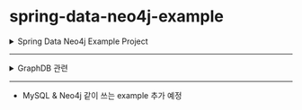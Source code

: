 # spring-data-neo4j-example


<details>
<summary>Spring Data Neo4j Example Project</summary>

- 2023.3.16 대충 CRUD만 Spring Doc 보고 만들어 봄
- Docker 준비
  ```shell
  docker pull neo4j:latest

  # neo4j의 deafult username, password는 모두 neo4j임
  # 아래처럼 NEO4J_AUTH 에 원하는 비밀번호 작성 시 설정 가능
  docker run --name neo4j_container -p 7474:7474 -p 7687:7687 -e NEO4J_AUTH=neo4j/tjdls@1234 -d neo4j:latest
  ```
  
- 필요한 Dependency
  ```Groovy
  implementation("org.springframework.boot:spring-boot-starter-data-neo4j")
  implementation("org.neo4j.driver:neo4j-java-driver:5.6.0")
  ```
- application.yaml
  ```yaml
  
  spring:
  neo4j:
    uri: bolt://localhost:7687
    authentication:
      username: neo4j
      password: tjdls@1234
  
  ```

- 2023.3.17 추가
  - Relationship 에서 Direction은 노드가 연결된 이유를 모델링하는데 사용. 
  - Neo4j에는 2가지 type이 존재 : `OUTGOING`과 `INCOMING`
    - 명시적인 UNDIRECTED 또는 DIRECTED 은 없음
    - `OUTGOING`: 현재 노드에서 시작하여 다른 노드로 이동하는 관계. OUTGOING 방향의 관계를 쿼리할 때는 현재 노드가 source인 관계를 찾음
    - `INCOMING`: 다른 노드에서 시작하여 현재 노드로 이동하는 관계. INCOMING 방향의 관계를 쿼리할 때는 현재 노드가 target인 관계를 찾음
    - Direction 설정은 모델링하는 도메인과 노드 간의 관계 유형에 따라 달라진다는 점에 유의하자. 어떤 경우에는 Direction이 중요할 수 있지만(예: 소셜 미디어의 "FOLLOWS" 관계), 어떤 경우에는 Direction이 중요하지 않을 수 있음(예: "FRIENDS_WITH"). 후자의 경우, 예시와 같이 양방향으로 관계를 생성하여 관계를 방향이 없는 것으로 모델링 가능.
  - 하나 더 유의할 사항은 관계는 DB에 2번 저장되므로 관계를 쿼리할 때 필요한 경우 중복을 처리해야 할 수도 있음
  
-------- 

  - 고민할 사항
    - Datagrip에서는 Neo4j 같은 GraphDB를 지원하지 않음
      - Neo4j Broswer나 Neo4j Bloom을 사용해야 함
        - Neo4j Broswe의 경우 아래처럼 사용 가능
          - http://localhost:7474/ 에 접속 후 username & password 방식으로 접속
      - 모든 노드와 관계를 조회하려면 다음 Cypher 쿼리를 사용하면 된다.
      ```cypher
      MATCH (n)-[r]->(m) RETURN n, r, m;
      ```
      
      - 조회 결과
        
        <img width="531" alt="image" src="https://user-images.githubusercontent.com/84627144/226150494-0ed22c85-2e7c-4cfa-99fc-aa5cf0fc205a.png">
      
    - 양방향 관계는 순환 참조가 발생하는데 이걸 어떻게 처리할 지 고민 필요
    - Neo4j의 ID는 Long 사용이 deprecated 됐나 봄. 실행 시 로그에 아래처럼 나옴.
    ```plain text
      Neo4jPersistentEntity  : The entity com.seoin.springdataneo4jexample.Person is using a Long value for storing internally generated Neo4j ids. 
      The Neo4j internal Long Ids are deprecated, please consider using an external ID generator.
    ```


</details>
  

-------

<details>
<summary>GraphDB 관련 </summary>

  - Graph : Vertex & Edge
  - GraphDB
      - Native Graph Storage : 그래프 저장, 처리에 있어 최적화
      - Index-free Adjacency : 연결된 노드는 DB에서 서로를 가리키고 있음
          - 인덱스에 자유롭게 접근 가능. 데이터가 많아져도 접근 속도 유지.
      - Relationship
          - 관계 표현 / Label, Property, Directionality를 가짐
      - 장점
          - 성능
              - RDB는 데이터 크기가 커질수록 join 비용이 커짐. 대부분의 NoSQL도 연결되지 않은 문서 집합을 저장해 애플리케이션 수준에서 집계를 조인해야 하므로 비용이 큼
              - 반면 Graph DB는 데이터의 크기가 커져도 퍼포먼스가 일관적임. 전체 그래프 사이즈에 대한 쿼리가 실행되는 게 아니라 그 쿼리가 순회하는 그래프에 대해서만 쿼리가 실행됨
          - Flexibility & Agility
              - RDB처럼 미리 요구사항을 예상해서 설계할 필요가 없음
  - RDB vs GraphDB

    | RDBMS | Graph DB |
    | --- | --- |
    | 테이블 | 레이블 |
    | 행 | 노드 |
    | 외래키 | 관계 |
    | 열 | 속성 |
    | 조인 | 순회(traversal) - beginning at a defined start vertex and ends at a defined depth with the end vertex. |
    | 열에는 반드시 필드값을 가지고 있어야 한다. | 동일한 레이블을 가진 노드는 동일한 속성을 가질 필요가 없다. |
    | Join 을 할 때, 계산된다. | 관계는 생성될 때, 디스크에 저장된다. |

</details>

----- 

- MySQL & Neo4j 같이 쓰는 example 추가 예정
